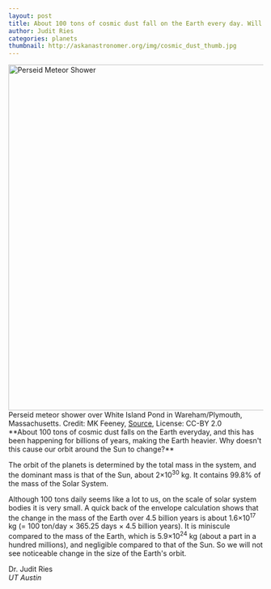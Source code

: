 ```yaml
---
layout: post
title: About 100 tons of cosmic dust fall on the Earth every day. Will this cause Earth's orbit to change over time?
author: Judit Ries
categories: planets
thumbnail: http://askanastronomer.org/img/cosmic_dust_thumb.jpg
---
```

<div class="image">
<a data-flickr-embed="true"  href="https://www.flickr.com/photos/feeney1982/20561156842/in/photolist-xjViAb-xinrMq-fsQzCd-dATSLD-neuuGq-7iF1P6-79wns9-79smwX-dikD7r-b7hjpF-9ZwPeq-fsC6Wc-dmzLca-wm5CUX-hfjjko-dASEgq-noJ342-6PrUDm-6Ugs-nckVyj-uPKqnW-wSffzx-muVWoP-caqaJC-b7dXNF-p7tpnL-fFcMS1-xiANXK-ejtyJf-oxfKYz-cGHQKN-B2kYfT-8uoccs-A5KE95-eRYoMZ-ahjdCL-ac9rhB-wmA8EK-dAXaer-AV2d2u-8rPYtK-wmqLEh-nHsXwA-x1Qw7C-8kpGiC-nUFDPF-q7yNch-oGZLGv-fsQAbs-dmHjqi" title="Perseid Meteor Shower"><img src="https://farm6.staticflickr.com/5770/20561156842_d71ca18106_b.jpg" width="1024" height="684" alt="Perseid Meteor Shower"></a>
<div class="caption">Perseid meteor shower over White Island Pond in Wareham/Plymouth, Massachusetts. Credit: MK Feeney, <a href="https://www.flickr.com/photos/feeney1982/20561156842/in/photolist-xjViAb-xinrMq-fsQzCd-dATSLD-neuuGq-7iF1P6-79wns9-79smwX-dikD7r-b7hjpF-9ZwPeq-fsC6Wc-dmzLca-wm5CUX-hfjjko-dASEgq-noJ342-6PrUDm-6Ugs-nckVyj-uPKqnW-wSffzx-muVWoP-caqaJC-b7dXNF-p7tpnL-fFcMS1-xiANXK-ejtyJf-oxfKYz-cGHQKN-B2kYfT-8uoccs-A5KE95-eRYoMZ-ahjdCL-ac9rhB-wmA8EK-dAXaer-AV2d2u-8rPYtK-wmqLEh-nHsXwA-x1Qw7C-8kpGiC-nUFDPF-q7yNch-oGZLGv-fsQAbs-dmHjqi">Source</a>, License: CC-BY 2.0</div>
</div>
**About 100 tons of cosmic dust falls on the Earth everyday, and this has been happening for billions of years, making the Earth heavier. Why doesn't this cause our orbit around the Sun to change?**

The orbit of the planets is determined by the total mass in the system, and the dominant mass is that of the Sun, about 2&times;10<sup>30</sup> kg. It contains 99.8% of the mass of the Solar System.

Although 100 tons daily seems like a lot to us, on the scale of solar system bodies it is very small. A quick back of the envelope calculation shows that the change in the mass of the Earth over 4.5 billion years is about 1.6&times;10<sup>17</sup> kg (= 100 ton/day &times; 365.25 days &times; 4.5 billion years). It is miniscule compared to the mass of the Earth, which is 5.9&times;10<sup>24</sup> kg (about a part in a hundred millions), and negligible compared to that of the Sun. So we will not see noticeable change in the size of the Earth's orbit.

Dr. Judit Ries<br>
*UT Austin*
